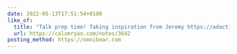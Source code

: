 ```yaml
---
date: 2022-05-13T17:51:54+0100
like_of:
  title: "Talk prep time! Taking inspiration from Jeremy https://adactio.com/…"
  url: https://calumryan.com/notes/3642
posting_method: https://omnibear.com
---
```


